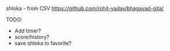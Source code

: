 shloka - from CSV https://github.com/rohit-yadav/bhagavad-gita/

TODO:
- Add timer?
- score/history?
- save shloka to favorite?
